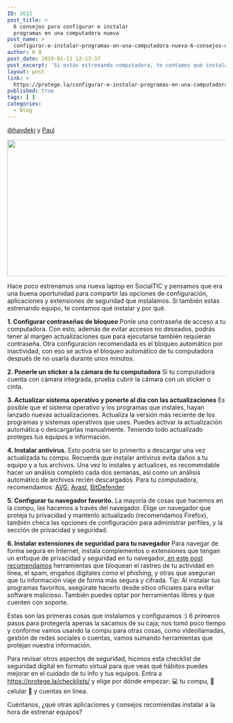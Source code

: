 ```yaml
---
ID: 2612
post_title: >
  6 consejos para configurar e instalar
  programas en una computadora nueva
post_name: >
  configurar-e-instalar-programas-en-una-computadora-nueva-6-consejos-de-seguridad-digital
author: H Q
post_date: 2019-01-11 12:13:37
post_excerpt: 'Si estás estrenando computadora, te contamos qué instalar y por qué: opciones de configuración, aplicaciones y extensiones de seguridad'
layout: post
link: >
  https://protege.la/configurar-e-instalar-programas-en-una-computadora-nueva-6-consejos-de-seguridad-digital/
published: true
tags: [ ]
categories:
  - Blog
---
```

<a href="https://twitter.com/Haydeki" target="_blank" rel="noopener noreferrer">@haydeki</a> y <a href="https://twitter.com/_Penserbjorne" target="_blank" rel="noopener noreferrer">Paul</a>

<img class="aligncenter wp-image-2616 size-full" src="https://protege.la/wp-content/uploads/2019/01/Configura-y-protege-tu-compu-nueva-conmigo-1.png" alt="" width="560" height="315" />

Hace poco estrenamos una nueva laptop en SocialTIC y pensamos que era una buena oportunidad para compartir las opciones de configuración, aplicaciones y extensiones de seguridad que instalamos. Si también estás estrenando equipo, te contamos qué instalar y por qué.

**1\. Configurar contraseñas de bloqueo** Ponle una contraseña de acceso a tu computadora. Con esto, además de evitar accesos no deseados, podrás tener al margen actualizaciones que para ejecutarse también requieran contraseña. Otra configuración recomendada es el bloqueo automático por inactividad, con eso se activa el bloqueo automático de tu computadora después de no usarla durante unos minutos.

**2\. Ponerle un sticker a la cámara de tu computadora** Si tu computadora cuenta con cámara integrada, prueba cubrir la cámara con un sticker o cinta.

**3\. Actualizar sistema operativo y ponerte al día con las actualizaciones** Es posible que el sistema operativo y los programas que instales, hayan lanzado nuevas actualizaciones. Actualiza la versión más reciente de los programas y sistemas operativos que uses. Puedes activar la actualización automática o descargarlas manualmente. Teniendo todo actualizado proteges tus equipos e información.

**4\. Instalar antivirus.** Esto podría ser lo primerito a descargar una vez actualizada tu compu. Recuerda que instalar antivirus evita daños a tu equipo y a tus archivos. Una vez lo instales y actualices, es recomendable hacer un análisis completo cada dos semanas, así como un análisis automático de archivos recién descargados. Para tu computadora, recomendamos: <a href="https://protege.la/antivirus-avg/" target="_blank" rel="noopener noreferrer">AVG</a>, <a href="https://protege.la/antivirus-avast/" target="_blank" rel="noopener noreferrer">Avast</a>, <a href="https://protege.la/antivirus-bitdefender/" target="_blank" rel="noopener noreferrer">BitDefender</a>

**5\. Configurar tu navegador favorito.** La mayoría de cosas que hacemos en la compu, las hacemos a través del navegador. Elige un navegador que proteja tu privacidad y mantenlo actualizado (recomendamos Firefox), también checa las opciones de configuración para administrar perfiles, y la sección de privacidad y seguridad.

**6\. Instalar extensiones de seguridad para tu navegador** Para navegar de forma segura en Internet, instala complementos o extensiones que tengan un enfoque de privacidad y seguridad en tu navegador,<a href="https://socialtic.org/blog/complementos-seguridad-privacidad-para-tu-navegador/" target="_blank" rel="noopener noreferrer"> en este post recomendamos</a> herramientas que bloquean el rastreo de tu actividad en línea, el spam, engaños digitales como el phishing, y otras que aseguran que tu información viaje de forma más segura y cifrada. Tip: Al instalar tus programas favoritos, asegúrate hacerlo desde sitios oficiales para evitar software malicioso. También puedes optar por herramientas libres y que cuenten con soporte.

Estas son las primeras cosas que instalamos y configuramos :) 6 primeros pasos para protegerla apenas la sacamos de su caja; nos tomó poco tiempo y conforme vamos usando la compu para otras cosas, como videollamadas, gestión de redes sociales o cuentas, vamos sumando herramientas que protejan nuestra información.

Para revisar otros aspectos de seguridad, hicimos esta checklist de seguridad digital en formato virtual para que veas qué hábitos puedes mejorar en el cuidado de tu info y tus equipos. Entra a <a href="https://protege.la/checklists/" target="_blank" rel="noopener noreferrer">https://protege.la/checklists/</a> y elige por dónde empezar: 💻 tu compu, 📱 celular 💬 y cuentas en línea.

Cuéntanos, ¿qué otras aplicaciones y consejos recomiendas instalar a la hora de estrenar equipos?